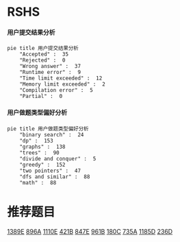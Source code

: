 # RSHS

<!-- tabs:start -->



#### **用户提交结果分析**

```mermaid
pie title 用户提交结果分析
    "Accepted" :  35
    "Rejected" :  0
    "Wrong answer" :  37
    "Runtime error" :  9
    "Time limit exceeded" :  12
    "Memory limit exceeded" :  2
    "Compilation error" :  5
    "Partial" :  0
```

#### **用户做题类型偏好分析**

```mermaid
pie title 用户做题类型偏好分析
    "binary search" :  24
    "dp" :  153
    "graphs" :  138
    "trees" :  90
    "divide and conquer" :  5
    "greedy" :  152
    "two pointers" :  47
    "dfs and similar" :  88
    "math" :  88
```



<!-- tabs:end -->
# 推荐题目
[1389E](https://codeforces.com/contest/1389/problem/E)
[896A](https://codeforces.com/contest/896/problem/A)
[1110E](https://codeforces.com/contest/1110/problem/E)
[421B](https://codeforces.com/contest/421/problem/B)
[847E](https://codeforces.com/contest/847/problem/E)
[961B](https://codeforces.com/contest/961/problem/B)
[180C](https://codeforces.com/contest/180/problem/C)
[735A](https://codeforces.com/contest/735/problem/A)
[1185D](https://codeforces.com/contest/1185/problem/D)
[236D](https://codeforces.com/contest/236/problem/D)
